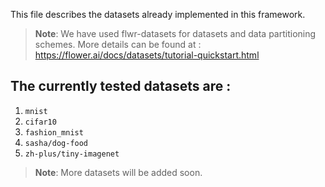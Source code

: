 This file describes the datasets already implemented in this framework.

> **Note**: We have used flwr-datasets for datasets and data partitioning schemes. More details can be found at : https://flower.ai/docs/datasets/tutorial-quickstart.html

## The currently tested datasets are :
1. `mnist`
2. `cifar10`
3. `fashion_mnist`
4. `sasha/dog-food`
5. `zh-plus/tiny-imagenet`


> **Note**: More datasets will be added soon.